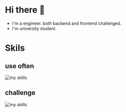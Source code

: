 # Hi there 👋
- I'm a engineer. both backend and frontend challenged.
- I'm university student.

# Skils

## use often
<img alt="my skills" src="https://skillicons.dev/icons?theme=dark&perline=7&i=html,css,python,docker" />

## challenge

<img alt="my skills" src="https://skillicons.dev/icons?theme=dark&perline=7&i=html,css,python,pytorch,docker" />

<!--
**tsu7kmii/tsu7kmii** is a ✨ _special_ ✨ repository because its `README.md` (this file) appears on your GitHub profile.

Here are some ideas to get you started:

- 🔭 I’m currently working on ...
- 🌱 I’m currently learning ...
- 👯 I’m looking to collaborate on ...
- 🤔 I’m looking for help with ...
- 💬 Ask me about ...
- 📫 How to reach me: ...
- 😄 Pronouns: ...
- ⚡ Fun fact: ...
-->

